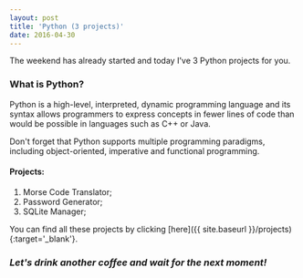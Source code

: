 ```yaml
---
layout: post
title: 'Python (3 projects)'
date: 2016-04-30
---
```


The weekend has already started and today I've 3 Python projects for you.

### What is Python?

Python is a high-level, interpreted, dynamic programming language and its syntax allows programmers to express concepts in fewer lines of code than would be possible in languages such as C++ or Java.

Don't forget that Python supports multiple programming paradigms, including object-oriented, imperative and functional programming.

#### Projects:

1. Morse Code Translator;
2. Password Generator;
3. SQLite Manager;

You can find all these projects by clicking [here]({{ site.baseurl }}/projects){:target='_blank'}.

### *Let's drink another coffee and wait for the next moment!*